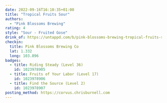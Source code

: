 ```yaml
---
date: 2022-09-16T16:10:35+01:00
title: "Tropical Fruits Sour"
authors:
  - "Pink Blossoms Brewing"
rating: 4
style: "Sour - Fruited Gose"
drink_of: https://untappd.com/b/pink-blossoms-brewing-tropical-fruits-sour/4728046
checkin:
  title: Pink Blossoms Brewing Co
  lat: 1.332
  long: 103.896
badges:
  - title: Riding Steady (Level 36)
    id: 1023978905
  - title: Fruits of Your Labor (Level 17)
    id: 1023978906
  - title: Find the Source (Level 2)
    id: 1023978907
posting_method: https://corvus.chrisburnell.com
---
```

